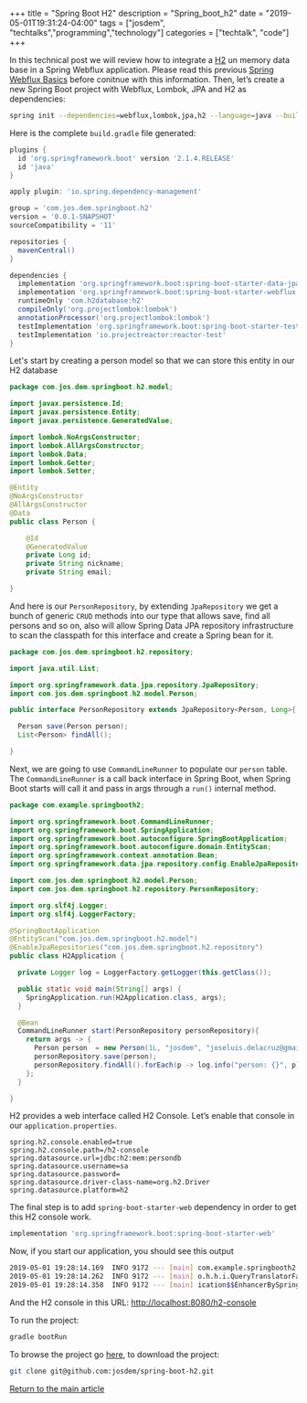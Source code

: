 +++
title =  "Spring Boot H2"
description = "Spring_boot_h2"
date = "2019-05-01T19:31:24-04:00"
tags = ["josdem", "techtalks","programming","technology"]
categories = ["techtalk", "code"]
+++

In this technical post we will review how to integrate a [H2](https://www.h2database.com/html/main.html) un memory data base in a Spring Webflux application. Please read this previous [Spring Webflux Basics](/techtalk/spring/spring_webflux_basics) before conitnue with this information. Then, let’s create a new Spring Boot project with Webflux, Lombok, JPA and H2 as dependencies:

```bash
spring init --dependencies=webflux,lombok,jpa,h2 --language=java --build=gradle spring-boot-h2
```

Here is the complete `build.gradle` file generated:

```groovy
plugins {
  id 'org.springframework.boot' version '2.1.4.RELEASE'
  id 'java'
}

apply plugin: 'io.spring.dependency-management'

group = 'com.jos.dem.springboot.h2'
version = '0.0.1-SNAPSHOT'
sourceCompatibility = '11'

repositories {
  mavenCentral()
}

dependencies {
  implementation 'org.springframework.boot:spring-boot-starter-data-jpa'
  implementation 'org.springframework.boot:spring-boot-starter-webflux'
  runtimeOnly 'com.h2database:h2'
  compileOnly('org.projectlombok:lombok')
  annotationProcessor('org.projectlombok:lombok')
  testImplementation 'org.springframework.boot:spring-boot-starter-test'
  testImplementation 'io.projectreactor:reactor-test'
}
```

Let's start by creating a person model so that we can store this entity in our H2 database

```java
package com.jos.dem.springboot.h2.model;

import javax.persistence.Id;
import javax.persistence.Entity;
import javax.persistence.GeneratedValue;

import lombok.NoArgsConstructor;
import lombok.AllArgsConstructor;
import lombok.Data;
import lombok.Getter;
import lombok.Setter;

@Entity
@NoArgsConstructor
@AllArgsConstructor
@Data
public class Person {

	@Id
	@GeneratedValue
	private Long id;
	private String nickname;
	private String email;

}
```

And here is our `PersonRepository`, by extending `JpaRepository` we get a bunch of generic `CRUD` methods into our type that allows save, find all persons and so on, also will allow Spring Data JPA repository infrastructure to scan the classpath for this interface and create a Spring bean for it.

```java
package com.jos.dem.springboot.h2.repository;

import java.util.List;

import org.springframework.data.jpa.repository.JpaRepository;
import com.jos.dem.springboot.h2.model.Person;

public interface PersonRepository extends JpaRepository<Person, Long>{

  Person save(Person person);
  List<Person> findAll();

}
```

Next, we are going to use `CommandLineRunner` to populate our `person` table. The `CommandLineRunner` is a call back interface in Spring Boot, when Spring Boot starts will call it and pass in args through a `run()` internal method.

```java
package com.example.springbooth2;

import org.springframework.boot.CommandLineRunner;
import org.springframework.boot.SpringApplication;
import org.springframework.boot.autoconfigure.SpringBootApplication;
import org.springframework.boot.autoconfigure.domain.EntityScan;
import org.springframework.context.annotation.Bean;
import org.springframework.data.jpa.repository.config.EnableJpaRepositories;

import com.jos.dem.springboot.h2.model.Person;
import com.jos.dem.springboot.h2.repository.PersonRepository;

import org.slf4j.Logger;
import org.slf4j.LoggerFactory;

@SpringBootApplication
@EntityScan("com.jos.dem.springboot.h2.model")
@EnableJpaRepositories("com.jos.dem.springboot.h2.repository")
public class H2Application {

  private Logger log = LoggerFactory.getLogger(this.getClass());

  public static void main(String[] args) {
    SpringApplication.run(H2Application.class, args);
  }

  @Bean
  CommandLineRunner start(PersonRepository personRepository){
    return args -> {
      Person person  = new Person(1L, "josdem", "joseluis.delacruz@gmail.com");
      personRepository.save(person);
      personRepository.findAll().forEach(p -> log.info("person: {}", p));
    };
  }

}
```

H2 provides a web interface called H2 Console. Let’s enable that console in our `application.properties`.

```properties
spring.h2.console.enabled=true
spring.h2.console.path=/h2-console
spring.datasource.url=jdbc:h2:mem:persondb
spring.datasource.username=sa
spring.datasource.password=
spring.datasource.driver-class-name=org.h2.Driver
spring.datasource.platform=h2
```

The final step is to add `spring-boot-starter-web` dependency in order to get this H2 console work.

```groovy
implementation 'org.springframework.boot:spring-boot-starter-web'
```

Now, if you start our application, you should see this output

```bash
2019-05-01 19:28:14.169  INFO 9172 --- [main] com.example.springbooth2.H2Application   : Started H2Application in 4.771 seconds (JVM running for 5.196)
2019-05-01 19:28:14.262  INFO 9172 --- [main] o.h.h.i.QueryTranslatorFactoryInitiator  : HHH000397: Using ASTQueryTranslatorFactory
2019-05-01 19:28:14.358  INFO 9172 --- [main] ication$$EnhancerBySpringCGLIB$$690e2b18 : person: Person(id=1, nickname=josdem, email=joseluis.delacruz@gmail.com)
```

And the H2 console in this URL: [http://localhost:8080/h2-console](http://localhost:8080/h2-console)

To run the project:

```bash
gradle bootRun
```

To browse the project go [here](https://github.com/josdem/spring-boot-h2), to download the project:

```bash
git clone git@github.com:josdem/spring-boot-h2.git
```


[Return to the main article](/techtalk/spring#Spring_Boot_Reactive)

